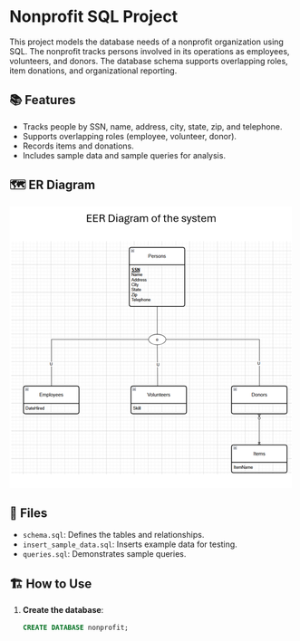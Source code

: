 # Nonprofit SQL Project

This project models the database needs of a nonprofit organization using SQL. The nonprofit tracks persons involved in its operations as employees, volunteers, and donors. The database schema supports overlapping roles, item donations, and organizational reporting.

## 📚 Features

- Tracks people by SSN, name, address, city, state, zip, and telephone.
- Supports overlapping roles (employee, volunteer, donor).
- Records items and donations.
- Includes sample data and sample queries for analysis.

## 🗺️ ER Diagram

![ER Diagram](EER%20Diagram.png)

## 🧱 Files

- `schema.sql`: Defines the tables and relationships.
- `insert_sample_data.sql`: Inserts example data for testing.
- `queries.sql`: Demonstrates sample queries.

## 🏗️ How to Use

1. **Create the database**:
   ```sql
   CREATE DATABASE nonprofit;
